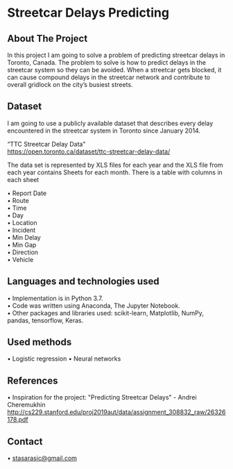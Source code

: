 #  Streetcar Delays Predicting

## About The Project

In this project I am going to solve a problem of predicting streetcar delays in Toronto,
Canada. The problem to solve is how to predict delays in the streetcar system so they
can be avoided. When a streetcar gets blocked, it can cause compound delays in the streetcar network and
contribute to overall gridlock on the city’s busiest streets. 

## Dataset

I am going to use a publicly available dataset that describes every delay encountered in the
streetcar system in Toronto since January 2014.

“TTC Streetcar Delay Data"  
https://open.toronto.ca/dataset/ttc-streetcar-delay-data/

The data set is represented by XLS files for each year and the XLS file from each year contains Sheets for each month.
There is a table with columns in each sheet

• Report Date             
• Route           
• Time            
• Day         
• Location        
• Incident            
• Min Delay           
• Min Gap           
• Direction           
• Vehicle         


## Languages and technologies used

• Implementation is in Python 3.7.        
• Code was written using Anaconda, The Jupyter Notebook.              
• Other packages and libraries used: scikit-learn, Matplotlib, NumPy, pandas, tensorflow, Keras.          


## Used methods
• Logistic regression 
• Neural networks

## References
• Inspiration for the project: "Predicting Streetcar Delays" - Andrei Cheremukhin  http://cs229.stanford.edu/proj2019aut/data/assignment_308832_raw/26326178.pdf

## Contact
• stasarasic@gmail.com





